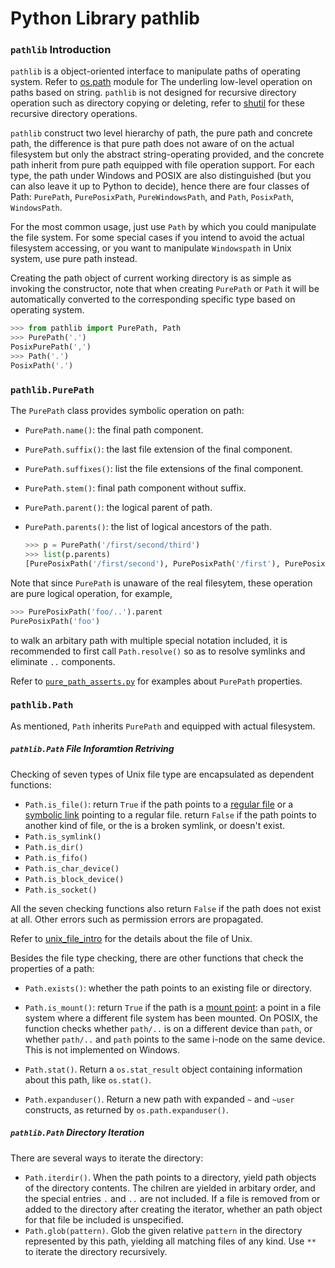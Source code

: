 # Python Library pathlib

### `pathlib` Introduction

`pathlib` is a object-oriented interface to manipulate paths of operating system. Refer to [os.path]() module for The underling low-level operation on paths based on string. `pathlib` is not designed for recursive directory operation such as directory copying or deleting, refer to [shutil]() for these recursive directory operations.

`pathlib` construct two level hierarchy of path, the pure path and concrete path, the difference is that pure path does not aware of on the actual filesystem but only the abstract string-operating provided, and the concrete path inherit from pure path equipped with file operation support. For each type, the path under Windows and POSIX are also distinguished (but you can also leave it up to Python to decide), hence there are four classes of Path: `PurePath`, `PurePosixPath`, `PureWindowsPath`, and `Path`, `PosixPath`, `WindowsPath`.

For the most common usage, just use `Path` by which you could manipulate the file system. For some special cases if you intend to avoid the actual filesystem accessing, or you want to manipulate `Windowspath` in Unix system, use pure path instead.

Creating the path object of current working directory is as simple as invoking the constructor, note that when creating `PurePath` or `Path` it will be automatically converted to the corresponding specific type based on operating system.

```python
>>> from pathlib import PurePath, Path
>>> PurePath('.')
PosixPurePath(',')
>>> Path('.')
PosixPath('.')
```



### `pathlib.PurePath`

The `PurePath` class provides symbolic operation on path:

- `PurePath.name()`: the final path component.
- `PurePath.suffix()`: the last file extension of the final component.
- `PurePath.suffixes()`: list the file extensions of the final component.
- `PurePath.stem()`: final path component without suffix.
- `PurePath.parent()`: the logical parent of path.
- `PurePath.parents()`: the list of logical ancestors of the path.

	```python
	>>> p = PurePath('/first/second/third')
	>>> list(p.parents)
	[PurePosixPath('/first/second'), PurePosixPath('/first'), PurePosixPath('/')]
	```

Note that since `PurePath` is unaware of the real filesytem, these operation are pure logical operation, for example,

```python
>>> PurePosixPath('foo/..').parent
PurePosixPath('foo')
```

to walk an arbitary path with multiple special notation included, it is recommended to first call `Path.resolve()` so as to resolve symlinks and eliminate `..` components.

Refer to [`pure_path_asserts.py`]() for examples about `PurePath` properties.







### `pathlib.Path`

As mentioned, `Path` inherits `PurePath` and equipped with actual filesystem.

##### `pathlib.Path` File Inforamtion Retriving

Checking of seven types of Unix file type are encapsulated as dependent functions:

- `Path.is_file()`: return `True` if the path points to a [regular file]() or a [symbolic link]() pointing to a regular file. return `False` if the path points to another kind of file, or the is a broken symlink, or doesn't exist.
- `Path.is_symlink()`
- `Path.is_dir()`
- `Path.is_fifo()`
- `Path.is_char_device()`
- `Path.is_block_device()`
- `Path.is_socket()`

All the seven checking functions also return `False` if the path does not exist at all. Other errors such as permission errors are propagated.

Refer to [unix_file_intro]() for the details about the file of Unix.

Besides the file type checking, there are other functions that check the properties of a path:

- `Path.exists()`: whether the path points to an existing file or directory.
- `Path.is_mount()`: return `True` if the path is a [mount point](): a point in a file system where a different file system has been mounted. On POSIX, the function checks whether `path/..` is on a different device than `path`, or whether `path/..` and `path` points to the same i-node on the same device. This is not implemented on Windows.


- `Path.stat()`. Return a `os.stat_result` object containing information about this path, like `os.stat()`.

- `Path.expanduser()`. Return a new path with expanded `~` and `~user` constructs, as returned by `os.path.expanduser()`.



##### `pathlib.Path` Directory Iteration

There are several ways to iterate the directory:

- `Path.iterdir()`. When the path points to a directory, yield path objects of the directory contents. The chilren are yielded in arbitary order, and the special entries `.` and `..` are not included. If a file is removed from or added to the directory after creating the iterator, whether an path object for that file be included is unspecified.
- `Path.glob(pattern)`. Glob the given relative `pattern` in the directory represented by this path, yielding all matching files of any kind. Use `**` to iterate the directory recursively.







